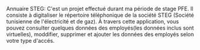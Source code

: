 Annuaire STEG:
﻿C'est un projet effectué durant ma période de stage PFE.
Il consiste à digitaliser le répertoire téléphonique de la société STEG (Société tunisienne de l'électricité et de gaz).
À travers cette application, vous pouvez consulter quelques données des employés(les données inclus sont virtuelles), moddifier, supprimer et ajouter les données des employés selon votre type d'accés.

